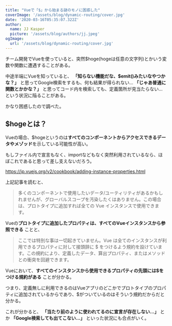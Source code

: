 ```yaml
---
title: "Vueで「$」から始まる謎のモノに困惑した"
coverImage: '/assets/blog/dynamic-routing/cover.jpg'
date: '2020-03-16T05:35:07.322Z'
author:
  name: JJ Kasper
  picture: '/assets/blog/authors/jj.jpeg'
ogImage:
  url: '/assets/blog/dynamic-routing/cover.jpg'
---
```


チーム開発でVueを使っていると、突然$hoge(hogeは任意の文字列)とかいう変数や関数に遭遇することがある。

中途半端にVueを知っていると、
**「知らない機能だな、$emit()みたいなやつかな？」**
と思ってGoogle検索をするも、何も結果が得られない...
**「じゃあ普通に関数とかかな？」**
と思ってコード内を検索しても、定義箇所が見当たらない...　　
という状況に陥ることがある。

かなり困惑したので調べた。

## $hogeとは？
Vueの場合、$hogeというのは**すべてのコンポーネントからアクセスできるデータやメゾッド**を示している可能性が高い。

もしファイル内で宣言もなく、importなどもなく突然利用されているなら、ほぼこれであると思って差し支えないだろう。

https://jp.vuejs.org/v2/cookbook/adding-instance-properties.html



上記記事を読むと、
> 多くのコンポーネントで使用したいデータ/ユーティリティがあるかもしれませんが、グローバルスコープを汚染したくはありません。この場合は、プロトタイプに追加すれば全ての Vue インスタンスで使用できます。

Vueの**プロトタイプに追加したプロパティは、すべてのVueインスタンスから参照できる** ことと、

> ここでは特別な事は一切起きていません。Vue は全てのインスタンスが利用できるプロパティに対して接頭辞に $ をつけるよう規約を設けています。この規約により、定義したデータ、算出プロパティ、またはメソッドとの衝突を回避できます。

Vueにおいて、**すべてのインスタンスから使用できるプロパティの先頭には$をつける規約がある** ことが分かる。

つまり、定義無しに利用できるのはVueアプリのどこかでプロトタイプのプロパティに追加されているからであり、$がついているのはそういう規約だからだと分かる。

これが分かると、
**「当たり前のように使われてるのに宣言が存在しない…」**
とか
**「Google検索しても出てこない...」**
といった状況にも合点がいく。